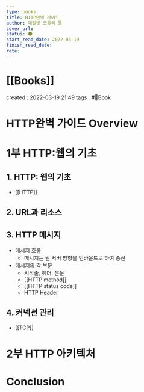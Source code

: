 ```yaml
---
type: books
title: HTTP완벽 가이드
author: 데일빗 코울리 등
cover_url: 
status: 🌑
start_read_date: 2022-03-19
finish_read_date: 
rate: 
---
```


# [[Books]]
created : 2022-03-19 21:49
tags : #📔Book 

# HTTP완벽 가이드 Overview

# 1부 HTTP:웹의 기초
## 1. HTTP: 웹의 기초
- [[HTTP]]

## 2. URL과 리소스

## 3. HTTP 메시지
- 메시지 흐름
	- 메시지는 원 서버 방향을 인바운드로 하여 송신
- 메시지의 각 부분
	- 시작줄, 헤더, 본문
	- [[HTTP method]]
	- [[HTTP status code]]
	- HTTP Header

## 4. 커넥션 관리
- [[TCP]]

# 2부 HTTP  아키텍처

# Conclusion
